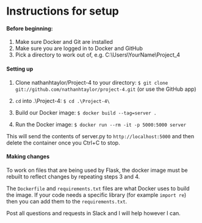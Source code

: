 # Instructions for setup

#### Before beginning:
1. Make sure Docker and Git are installed
2. Make sure you are logged in to Docker and GitHub
2. Pick a directory to work out of, e.g. C:\Users\YourName\Project_4

#### Setting up
1. Clone nathanhtaylor/Project-4 to your directory:
`$ git clone git://github.com/nathanhtaylor/project-4.git` (or use the GitHub app)

2. `cd` into .\Project-4:
`$ cd .\Project-4\`

3. Build our Docker image:
`$ docker build --tag=server .`

4. Run the Docker image:
`$ docker run --rm -it -p 5000:5000 server`

This will send the contents of server.py to `http://localhost:5000` and then delete the container once you Ctrl+C to stop.

#### Making changes
To work on files that are being used by Flask, the docker image must be rebuilt to reflect changes by repeating steps 3 and 4.

The `Dockerfile` and `requirements.txt` files are what Docker uses to build the image. If your code needs a specific library (for example `import re`)
then you can add them to the `requirements.txt`.

Post all questions and requests in Slack and I will help however I can.
